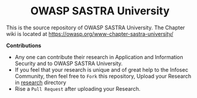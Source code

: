<h1 align="center">OWASP SASTRA University</h1>

This is the source repository of OWASP SASTRA University. The Chapter wiki is located at https://owasp.org/www-chapter-sastra-university/

**Contributions**

- Any one can contribute their research in Application and Information Security and to OWASP SASTRA University.
- If you feel that your research is unique and of great help to the Infosec Community, then feel free to `Fork` this repository, Upload your Research in [research](research) directory
- Rise a `Pull Request` after uploading your Research.
